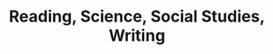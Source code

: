 ---
title: Reading, Science, Social Studies, Writing

iframe_path: 2015/2015-Reading.Science.and.Social.Studies.pdf
layout: iframe
---